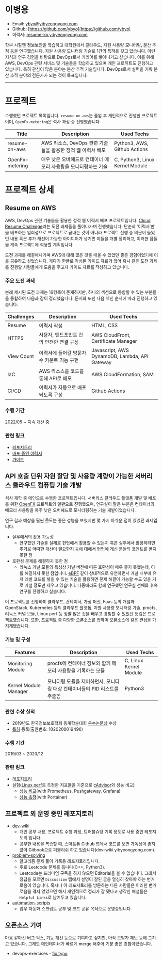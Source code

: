# 이병용

* Email: ybyo@yibyeongyong.com
* Github: [https://github.com/ybyo](https://github.com/ybyo)
* 이력서: [resume-ko.yibyeongyong.com](https://resume-ko.yibyeongyong.com/)

학부 시절엔 정보보안을 학습하고 대학원에서 클라우드, 자원 사용량 모니터링, 분산 추적 등을 연구했습니다. 자원 사용량 모니터링 기술로 1건의 특허를 갖고 있습니다. 이런 지식과 연구 경험을 바탕으로 DevOps로서 커리어를 쌓아나가고 싶습니다. 이를 위해 AWS, DevOps 관련 서비스 및 기술들을 학습하고 있으며 개인 프로젝트도 진행하고 있습니다. 특히 관심이 많은 분야는 분산 추적 기술입니다. DevOps로서 실력을 키워 분산 추적 분야의 전문가가 되는 것이 목표입니다.

---

# 프로젝트

수행했던 프로젝트 목록입니다. `resume-on-aws`는 졸업 후 개인적으로 진행한 프로젝트이며, `OpenFx-metering`은 석사 과정 중 진행했습니다.

| Title | Description | Used Techs |
| --- | --- | --- |
| resume-on-aws | AWS 리소스, DevOps 관련 기술들을 활용한 정적 웹 이력서 배포 | Python3, AWS, Github Actions |
| OpenFx-metering | 매우 낮은 오버헤드로 컨테이너 메모리 사용량을 모니터링하는 기술 | C, Python3, Linux Kernel Module |

# 프로젝트 상세

## Resume on AWS

AWS, DevOps 관련 기술들을 활용한 정적 웹 이력서 배포 프로젝트입니다. [Cloud Resume Challenge](https://cloudresumechallenge.dev/docs/the-challenge/aws/)라는 도전 과제들을 풀어나가며 진행했습니다. 단순히 ’이력서’만을 배포하는 일회성으로 프로젝트로 끝내는 것이 아니라 프로젝트 진행 중 의문이 들었던 내용 혹은 추가 개선이 가능한 아이디어가 생기면 이들을 개별 정리하고, 이러한 점들을 계속 프로젝트에 적용할 계획입니다.

도전 과제를 해결해나가며 AWS에 대해 많은 것을 배울 수 있었던 좋은 경험이었기에 이를 공유하고 싶었습니다. 게다가 한글로 작성된 가이드 자료가 없어 혹시 같은 도전 과제를 진행할 사람들에게 도움을 주고자 가이드 자료를 작성하고 있습니다.

### 주요 도전 과제

본래 제시된 도전 과제는 16항목이 존재하지만, 하나의 섹션으로 통합할 수 있는 부분들을 통합하여 다음과 같이 정리했습니다. 문서화 또한 다음 섹션 순서에 따라 진행하고 있습니다.

| Challenges | Description | Used Techs |
| --- | --- | --- |
| Resume | 이력서 작성 | HTML, CSS |
| HTTPS | 사용자, 엔드포인트 간의 안전한 연결 구성 | AWS CloudFront, Certificate Manager |
| View Count | 이력서에 들어갈 방문자 수 카운트 기능 구현 | Javascript, AWS DynamoDB, Lambda, API Gateway |
| IaC | AWS 리소스를 코드를 통해 API로 배포 | AWS CloudFormation, SAM |
| CI/CD | 이력서가 자동으로 배포되도록 구성 | Github Actions |

### 수행 기간

2022/05 ~ 지속 개선 중

### 관련 링크

* [레포지토리](https://github.com/ybyo/resume-on-aws)
* [배포 중인 이력서](http://resume-ko.yibyeongyong.com)
* [가이드](https://dev-wiki.yibyeongyong.com/projects/cloud-resume-challenge)

## API 호출 단위 자원 할당 및 사용량 계량이 가능한 서버리스 클라우드 컴퓨팅 기술 개발

석사 재학 중 메인으로 수행한 프로젝트입니다. 서버리스 클라우드 플랫폼 개발 및 배포를 위한 [OpenFX](https://github.com/keti-openfx/openfx) 프로젝트의 일환으로 진행했으며, 연구실이 맡은 부분은 컨테이너의 메모리 사용량을 아주 낮은 오버헤드로 모니터링하는 기술 개발이었습니다.

연구 결과 예상을 훨씬 웃도는 좋은 성능을 보였지만 몇 가지 아쉬운 점이 있었던 과제입니다.

* 실무에서의 활용 가능성
  * 연구했던 기술을 실제로 현업에서 활용할 수 있는지 혹은 실무에서 활용하려면 추가로 어떠한 개선이 필요한지 등에 대해서 현업에 계신 분들의 코멘트를 받지 못한 점
* 호환성 문제를 해결하지 못한 점
  * 리눅스 커널 모듈의 특성상 커널 버전에 따른 호환성이 매우 좋지 못했는데, 이를 해결하지 못한 점입니다. [eBPF](https://ebpf.io/) 같이 상대적으로 유연하면서 커널 내부에 유저 레벨 코드를 넣을 수 있는 기술을 활용하면 문제 해결이 가능할 수도 있을 거로 가설 정도만 세우고 있습니다. 나중에라도 함께 연구했던 연구실 선배와 후속 연구를 진행하고 싶습니다.

이 프로젝트를 진행하며 클라우드, 컨테이너, 가상 머신, Faas 등의 개념과 OpenStack, Kubernetes 등의 클라우드 플랫폼, 자원 사용량 모니터링 기술, procfs, 리눅스 커널 모듈, Linux perf 등 정말 많은 것을 배우고 경험할 수 있었던 뜻깊은 프로젝트였습니다. 또한, 프로젝트 중 다양한 오픈소스를 접하며 오픈소스에 깊은 관심을 가지게됐습니다.

### 기능 및 구성

| Features | Description | Used Techs |
| --- | --- | --- |
| Monitoring Module | procfs에 컨테이너 정보와 함께 메모리 사용량을 기록하는 모듈 | C, Linux Kernel Module |
| Kernel Module Manager | 모니터링 모듈을 제어하면서, 모니터링 대상 컨테이너들의 PID 리스트를 추출함 | Python3 |

### 관련 수상 실적

* 2019년도 한국정보보호학회 동계학술대회 [우수논문상](https://resume-ko.yibyeongyong.com/cisc-w19-prize.pdf) 수상
* [특허](https://resume-ko.yibyeongyong.com/patent-procmon.pdf) 등록(출원번호: 1020200019490)

### 수행 기간

2019/03 ~ 2020/12

### 관련 링크

* [레포지토리](https://github.com/keti-openfx/OpenFx-metering)
* 실험([Linux perf](https://www.brendangregg.com/perf.html)로 측정한 지표들을 기준으로 [cAdvisor](https://github.com/google/cadvisor)와 성능 비교)
  * [성능 비교](https://resume-ko.yibyeongyong.com/demo-1.mp4)(with Prometheus, Pushgateway, Grafana)
  * [성능 측정](https://resume-ko.yibyeongyong.com/demo-2.mp4)(with Portainer)

## 프로젝트 외 운영 중인 레포지토리

* [dev-wiki](https://github.com/ybyo/dev-wiki)
  * 개인 공부 내용, 프로젝트 수행 과정, 트러블슈팅 기록 용도로 사용 중인 레포지토리 입니다.
  * 공부한 내용을 복습할 때, 스마트폰 Github 앱에서 코드를 보면 가독성이 좋지 않아 Gitbook으로 퍼블리쉬 하고 있습니다(dev-wiki.yibyeongyong.com).
* [problem-solving](https://github.com/ybyo/problem-solving)
  * 알고리즘 문제 풀이 기록용 레포지토리입니다.
  * 주로 Leetcode 문제를 풉니다(C++, Python3).
  * Leetcode는 프리미엄 구독을 하지 않으면 Editorial을 볼 수 없습니다. 그래서 정답을 모르면 `Discussion` 탭에서 설명이 잘된 글을 열심히 찾아야 하는 번거로움이 있습니다. 혹시나 이 레포지토리를 방문하는 다른 사람들은 이러한 번거로움을 겪지 않았으면 해서 개인적으로 정리가 잘 됐다고 생각한 해설들은 `Helpful Links`로 남겨두고 있습니다.
* [automation-scripts](https://github.com/ybyo/automation-scripts)
  * 업무 자동화 스크립트 공부 및 코드 공유 목적으로 운영중입니다.

## 오픈소스 기여

마음 같아선 버그 픽스, 기능 개선 등으로 기여하고 싶지만, 아직 오탈자 제보 등에 그치고 있습니다. 그래도 메인테이너가 빠르게 merge 해주어 기분 좋은 경험이었습니다.

* devops-exercises - [fix typo](https://github.com/bregman-arie/devops-exercises/pull/255)
